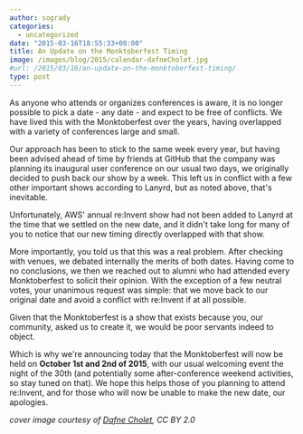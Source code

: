 ```yaml
---
author: sogrady
categories:
  - uncategorized
date: "2015-03-16T18:55:33+00:00"
title: An Update on the Monktoberfest Timing
image: /images/blog/2015/calendar-dafneCholet.jpg
#url: /2015/03/16/an-update-on-the-monktoberfest-timing/
type: post
---
```


As anyone who attends or organizes conferences is aware, it is no longer possible to pick a date - any date - and expect to be free of conflicts. We have lived this with the Monktoberfest over the years, having overlapped with a variety of conferences large and small.

Our approach has been to stick to the same week every year, but having been advised ahead of time by friends at GitHub that the company was planning its inaugural user conference on our usual two days, we originally decided to push back our show by a week. This left us in conflict with a few other important shows according to Lanyrd, but as noted above, that's inevitable.

Unfortunately, AWS' annual re:Invent show had not been added to Lanyrd at the time that we settled on the new date, and it didn't take long for many of you to notice that our new timing directly overlapped with that show.

More importantly, you told us that this was a real problem. After checking with venues, we debated internally the merits of both dates. Having come to no conclusions, we then we reached out to alumni who had attended every Monktoberfest to solicit their opinion. With the exception of a few neutral votes, your unanimous request was simple: that we move back to our original date and avoid a conflict with re:Invent if at all possible.

Given that the Monktoberfest is a show that exists because you, our community, asked us to create it, we would be poor servants indeed to object.

Which is why we're announcing today that the Monktoberfest will now be held on **October 1st and 2nd of 2015**, with our usual welcoming event the night of the 30th (and potentially some after-conference weekend activities, so stay tuned on that). We hope this helps those of you planning to attend re:Invent, and for those who will now be unable to make the new date, our apologies.

_cover image courtesy of [Dafne Cholet](https://flic.kr/p/9bUbH3), CC BY 2.0_
